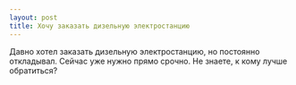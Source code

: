 ```yaml
---
layout: post 
title: Хочу заказать дизельную электростанцию 
--- 
```

Давно хотел заказать дизельную электростанцию, но постоянно откладывал. Сейчас уже нужно прямо срочно. Не знаете, к кому лучше обратиться?
